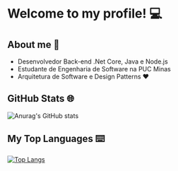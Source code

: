 # Welcome to my profile! 💻

## About me :dart:

- Desenvolvedor Back-end .Net Core, Java e Node.js
- Estudante de Engenharia de Software na PUC Minas
- Arquitetura de Software e Design Patterns ❤️

## GitHub Stats 🌐

![Anurag's GitHub stats](https://github-readme-stats.vercel.app/api?username=diogomsz&show_icons=true&theme=dracula)

## My Top Languages ⌨️
[![Top Langs](https://github-readme-stats.vercel.app/api/top-langs/?username=diogomsz&layout=compact&theme=dracula)](https://github.com/anuraghazra/github-readme-stats)
